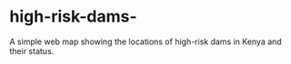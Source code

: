 # high-risk-dams-
A simple web map showing the locations of high-risk dams in Kenya and their status.
